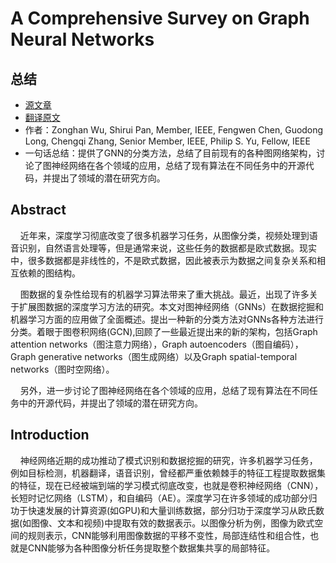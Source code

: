 # A Comprehensive Survey on Graph Neural Networks

## 总结

- [源文章](https://arxiv.org/abs/1901.00596)
- [翻译原文](https://blog.csdn.net/weixin_35479108/article/details/86308808?utm_source=app&app_version=4.5.7)
- 作者：Zonghan Wu, Shirui Pan, Member, IEEE, Fengwen Chen, Guodong Long, Chengqi Zhang, Senior Member, IEEE, Philip S. Yu, Fellow, IEEE
- 一句话总结：提供了GNN的分类方法，总结了目前现有的各种图网络架构，讨论了图神经网络在各个领域的应用，总结了现有算法在不同任务中的开源代码，并提出了领域的潜在研究方向。

## Abstract

&nbsp;&nbsp;&nbsp;&nbsp;近年来，深度学习彻底改变了很多机器学习任务，从图像分类，视频处理到语音识别，自然语言处理等，但是通常来说，这些任务的数据都是欧式数据。现实中，很多数据都是非线性的，不是欧式数据，因此被表示为数据之间复杂关系和相互依赖的图结构。

&nbsp;&nbsp;&nbsp;&nbsp;图数据的复杂性给现有的机器学习算法带来了重大挑战。最近，出现了许多关于扩展图数据的深度学习方法的研究。本文对图神经网络（GNNs）在数据挖掘和机器学习方面的应用做了全面概述。提出一种新的分类方法对GNNs各种方法进行分类。着眼于图卷积网络(GCN),回顾了一些最近提出来的新的架构，包括Graph attention networks（图注意力网络），Graph autoencoders（图自编码），Graph generative networks（图生成网络）以及Graph spatial-temporal networks（图时空网络）。

&nbsp;&nbsp;&nbsp;&nbsp;另外，进一步讨论了图神经网络在各个领域的应用，总结了现有算法在不同任务中的开源代码，并提出了领域的潜在研究方向。

## Introduction

&nbsp;&nbsp;&nbsp;&nbsp;神经网络近期的成功推动了模式识别和数据挖掘的研究，许多机器学习任务，例如目标检测，机器翻译，语音识别，曾经都严重依赖棘手的特征工程提取数据集的特征，现在已经被端到端的学习模式彻底改变，也就是卷积神经网络（CNN），长短时记忆网络（LSTM），和自编码（AE）。深度学习在许多领域的成功部分归功于快速发展的计算资源(如GPU)和大量训练数据，部分归功于深度学习从欧氏数据(如图像、文本和视频)中提取有效的数据表示。以图像分析为例，图像为欧式空间的规则表示，CNN能够利用图像数据的平移不变性，局部连结性和组合性，也就是CNN能够为各种图像分析任务提取整个数据集共享的局部特征。